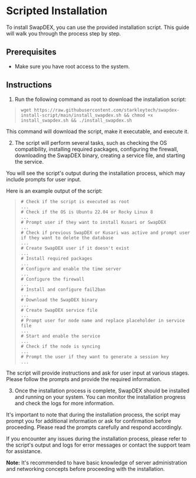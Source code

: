 # Scripted Installation

To install SwapDEX, you can use the provided installation script. This guide will walk you through the process step by step.

## Prerequisites

- Make sure you have root access to the system.

## Instructions

1. Run the following command as root to download the installation script:


> ````
> wget https://raw.githubusercontent.com/starkleytech/swapdex-install-script/main/install_swapdex.sh && chmod +x install_swapdex.sh && ./install_swapdex.sh


This command will download the script, make it executable, and execute it.

2. The script will perform several tasks, such as checking the OS compatibility, installing required packages, configuring the firewall, downloading the SwapDEX binary, creating a service file, and starting the service.

You will see the script's output during the installation process, which may include prompts for user input.

Here is an example output of the script:

> ```
> # Check if the script is executed as root
> ...
> # Check if the OS is Ubuntu 22.04 or Rocky Linux 8
> ...
> # Prompt user if they want to install Kusari or SwapDEX
> ...
> # Check if previous SwapDEX or Kusari was active and prompt user if they want to delete the database
> ...
> # Create SwapDEX user if it doesn't exist
> ...
> # Install required packages
> ...
> # Configure and enable the time server
> ...
> # Configure the firewall
> ...
> # Install and configure fail2ban
> ...
> # Download the SwapDEX binary
> ...
> # Create SwapDEX service file
> ...
> # Prompt user for node name and replace placeholder in service file
> ...
> # Start and enable the service
> ...
> # Check if the node is syncing
> ...
> # Prompt the user if they want to generate a session key
> ...
> ```

The script will provide instructions and ask for user input at various stages. Please follow the prompts and provide the required information.

3. Once the installation process is complete, SwapDEX should be installed and running on your system. You can monitor the installation progress and check the logs for more information.

It's important to note that during the installation process, the script may prompt you for additional information or ask for confirmation before proceeding. Please read the prompts carefully and respond accordingly.

If you encounter any issues during the installation process, please refer to the script's output and logs for error messages or contact the support team for assistance.

**Note:** It's recommended to have basic knowledge of server administration and networking concepts before proceeding with the installation.
